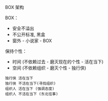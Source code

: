 
BOX 架构

BOX：
- 安全不溢出
- 不公开标准, 黑盒
- 窗外 - 小说家 - BOX

保持个性：
- 时间 (不依赖过去 - 磨灭现在的个性 - 活在当下)
- 空间 (不依赖组织 - 磨灭个性 - 独行侠)



```
独行侠 活在当下
独行侠 不活在当下(寻找组织)
组织人 活在当下 (强调态度)
组织人 不活在当下 (东北往事)
```
